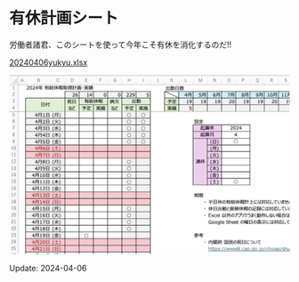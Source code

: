# 有休計画シート

労働者諸君、このシートを使って今年こそ有休を消化するのだ!!

[20240406yukyu.xlsx](20240406yukyu.xlsx)

![有給休暇取得計画・実績シート](20240406yukyu.png)

Update: 2024-04-06
